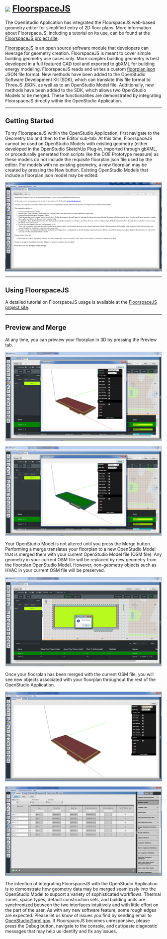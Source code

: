 # ![][1] [FloorspaceJS](https://github.com/NREL/floorspace.js)
[1]: ../img/FloorspaceJS-favicon-32x32.png

The OpenStudio Application has integrated the FloorspaceJS web-based geometry editor for simplified entry of 2D floor plans.  More information about FloorspaceJS, including a tutorial on its use, can be found at the [FloorspaceJS project site](https://github.com/NREL/floorspace.js).

[FloorspaceJS](https://github.com/NREL/floorspace.js) is an open source software module that developers can leverage for geometry creation.  FloorspaceJS is meant to cover simple building geometry use cases only.  More complex building geometry is best developed in a full featured CAD tool and exported to gbXML for building energy modeling.  FloorspaceJS reads and writes a custom [floorplan.json](https://raw.githubusercontent.com/NREL/floorspace.js/develop/schema/geometry_schema.json) JSON file format.  New methods have been added to the OpenStudio Software Development KIt (SDK), which can translate this file format to ThreeJS JSON, as well as to an OpenStudio Model file.  Additionally, new methods have been added to the SDK, which allows two OpenStudio Models to be merged.  These functionalities are demonstrated by integrating FloorspaceJS directly within the OpenStudio Application.

------
## Getting Started
To try FloorspaceJS within the OpenStudio Application, first navigate to the Geometry tab and then to the Editor sub-tab.  At this time, FloorspaceJS cannot be used on OpenStudio Models with existing geometry (either developed in the OpenStudio SketchUp Plug-in, imported through gbXML, or procedurally generated from scripts like the DOE Prototype measure) as these models do not include the requisite floorplan.json file used by the editor.  For models with no existing geometry, a new floorplan may be created by pressing the New button.  Existing OpenStudio Models that include a floorplan.json model may be edited.

[![Start Screen](../img/geometry_editor/start_screen.png "Start Screen")](../img/geometry_editor/start_screen.png)

------

## Using FloorspaceJS

A detailed tutorial on FloorspaceJS usage is available at the [FloorspaceJS project site](https://github.com/NREL/floorspace.js).

------

## Preview and Merge
At any time, you can preview your floorplan in 3D by pressing the Preview tab.

[![Preview 1](../img/geometry_editor/preview1.png "Preview 1")](../img/geometry_editor/preview1.png)

[![Preview 2](../img/geometry_editor/preview2.png "Preview 2")](../img/geometry_editor/preview2.png)

Your OpenStudio Model is not altered until you press the Merge button.  Performing a merge translates your floorplan to a new OpenStudio Model that is merged them with your current OpenStudio Model file (OSM file).  Any geometry in your current OSM file will be replaced by new geometry from the floorplan OpenStudio Model.  However, non-geometry objects such as HVAC in your current OSM file will be preserved.

[![Merge](../img/geometry_editor/merge.png "Merge")](../img/geometry_editor/merge.png)

Once your floorplan has been merged with the current OSM file, you will see new objects associated with your floorplan throughout the rest of the OpenStudio Application.

[![Post Merge](../img/geometry_editor/post-merge.png "Post Merge")](../img/geometry_editor/post-merge.png)

[![Space Tab](../img/geometry_editor/space-tab.png "Space Tab")](../img/geometry_editor/space-tab.png)

The intention of integrating FloorspaceJS with the OpenStudio Application is to demonstrate how geometry data may be merged seamlessly into the OpenStudio Model to support a variety of sophisticated workflows.  Thermal zones, space types, default construction sets, and building units are synchronized between the two interfaces intuitively and with little effort on the part of the user.  As with any new software feature, some rough edges are expected.  Please let us know of issues you find by sending email to [OpenStudio@nrel.gov](mailto:OpenStudio@nrel.gov).  If FloorspaceJS becomes unresponsive, please press the Debug button, navigate to the console, and cut/paste diagnostic messages that may help us identify and fix any issues.

